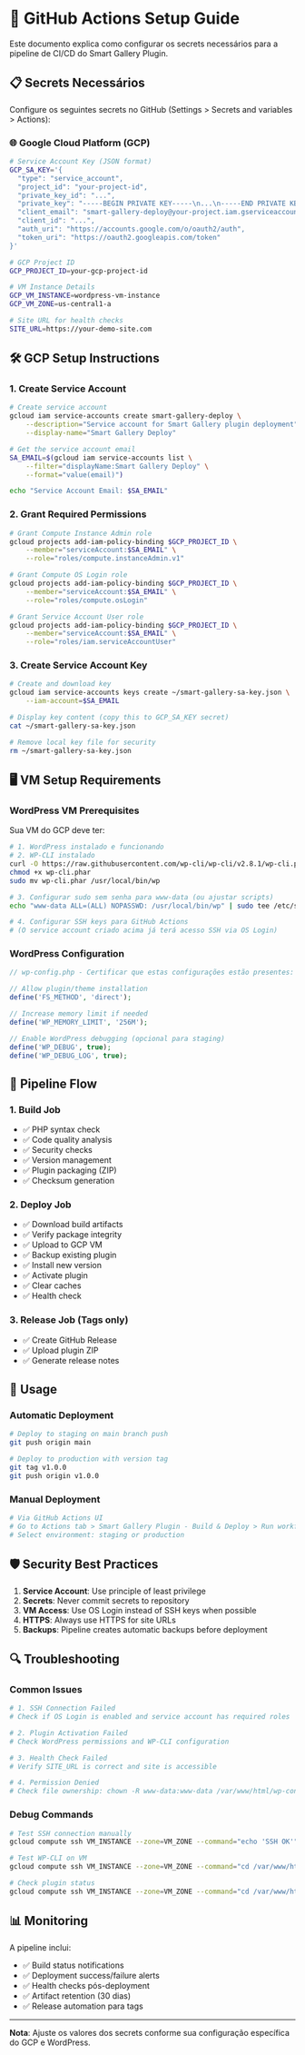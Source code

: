 # 🔐 GitHub Actions Setup Guide

Este documento explica como configurar os secrets necessários para a pipeline de CI/CD do Smart Gallery Plugin.

## 📋 Secrets Necessários

Configure os seguintes secrets no GitHub (Settings > Secrets and variables > Actions):

### 🌐 Google Cloud Platform (GCP)

```bash
# Service Account Key (JSON format)
GCP_SA_KEY='{
  "type": "service_account",
  "project_id": "your-project-id",
  "private_key_id": "...",
  "private_key": "-----BEGIN PRIVATE KEY-----\n...\n-----END PRIVATE KEY-----\n",
  "client_email": "smart-gallery-deploy@your-project.iam.gserviceaccount.com",
  "client_id": "...",
  "auth_uri": "https://accounts.google.com/o/oauth2/auth",
  "token_uri": "https://oauth2.googleapis.com/token"
}'

# GCP Project ID
GCP_PROJECT_ID=your-gcp-project-id

# VM Instance Details
GCP_VM_INSTANCE=wordpress-vm-instance
GCP_VM_ZONE=us-central1-a

# Site URL for health checks
SITE_URL=https://your-demo-site.com
```

## 🛠️ GCP Setup Instructions

### 1. Create Service Account

```bash
# Create service account
gcloud iam service-accounts create smart-gallery-deploy \
    --description="Service account for Smart Gallery plugin deployment" \
    --display-name="Smart Gallery Deploy"

# Get the service account email
SA_EMAIL=$(gcloud iam service-accounts list \
    --filter="displayName:Smart Gallery Deploy" \
    --format="value(email)")

echo "Service Account Email: $SA_EMAIL"
```

### 2. Grant Required Permissions

```bash
# Grant Compute Instance Admin role
gcloud projects add-iam-policy-binding $GCP_PROJECT_ID \
    --member="serviceAccount:$SA_EMAIL" \
    --role="roles/compute.instanceAdmin.v1"

# Grant Compute OS Login role
gcloud projects add-iam-policy-binding $GCP_PROJECT_ID \
    --member="serviceAccount:$SA_EMAIL" \
    --role="roles/compute.osLogin"

# Grant Service Account User role
gcloud projects add-iam-policy-binding $GCP_PROJECT_ID \
    --member="serviceAccount:$SA_EMAIL" \
    --role="roles/iam.serviceAccountUser"
```

### 3. Create Service Account Key

```bash
# Create and download key
gcloud iam service-accounts keys create ~/smart-gallery-sa-key.json \
    --iam-account=$SA_EMAIL

# Display key content (copy this to GCP_SA_KEY secret)
cat ~/smart-gallery-sa-key.json

# Remove local key file for security
rm ~/smart-gallery-sa-key.json
```

## 🖥️ VM Setup Requirements

### WordPress VM Prerequisites

Sua VM do GCP deve ter:

```bash
# 1. WordPress instalado e funcionando
# 2. WP-CLI instalado
curl -O https://raw.githubusercontent.com/wp-cli/wp-cli/v2.8.1/wp-cli.phar
chmod +x wp-cli.phar
sudo mv wp-cli.phar /usr/local/bin/wp

# 3. Configurar sudo sem senha para www-data (ou ajustar scripts)
echo "www-data ALL=(ALL) NOPASSWD: /usr/local/bin/wp" | sudo tee /etc/sudoers.d/wp-cli

# 4. Configurar SSH keys para GitHub Actions
# (O service account criado acima já terá acesso SSH via OS Login)
```

### WordPress Configuration

```php
// wp-config.php - Certificar que estas configurações estão presentes:

// Allow plugin/theme installation
define('FS_METHOD', 'direct');

// Increase memory limit if needed
define('WP_MEMORY_LIMIT', '256M');

// Enable WordPress debugging (opcional para staging)
define('WP_DEBUG', true);
define('WP_DEBUG_LOG', true);
```

## 🔄 Pipeline Flow

### 1. **Build Job**
- ✅ PHP syntax check
- ✅ Code quality analysis
- ✅ Security checks
- ✅ Version management
- ✅ Plugin packaging (ZIP)
- ✅ Checksum generation

### 2. **Deploy Job**
- ✅ Download build artifacts
- ✅ Verify package integrity
- ✅ Upload to GCP VM
- ✅ Backup existing plugin
- ✅ Install new version
- ✅ Activate plugin
- ✅ Clear caches
- ✅ Health check

### 3. **Release Job** (Tags only)
- ✅ Create GitHub Release
- ✅ Upload plugin ZIP
- ✅ Generate release notes

## 🚀 Usage

### Automatic Deployment
```bash
# Deploy to staging on main branch push
git push origin main

# Deploy to production with version tag
git tag v1.0.0
git push origin v1.0.0
```

### Manual Deployment
```bash
# Via GitHub Actions UI
# Go to Actions tab > Smart Gallery Plugin - Build & Deploy > Run workflow
# Select environment: staging or production
```

## 🛡️ Security Best Practices

1. **Service Account**: Use principle of least privilege
2. **Secrets**: Never commit secrets to repository
3. **VM Access**: Use OS Login instead of SSH keys when possible
4. **HTTPS**: Always use HTTPS for site URLs
5. **Backups**: Pipeline creates automatic backups before deployment

## 🔍 Troubleshooting

### Common Issues

```bash
# 1. SSH Connection Failed
# Check if OS Login is enabled and service account has required roles

# 2. Plugin Activation Failed
# Check WordPress permissions and WP-CLI configuration

# 3. Health Check Failed
# Verify SITE_URL is correct and site is accessible

# 4. Permission Denied
# Check file ownership: chown -R www-data:www-data /var/www/html/wp-content/plugins/
```

### Debug Commands

```bash
# Test SSH connection manually
gcloud compute ssh VM_INSTANCE --zone=VM_ZONE --command="echo 'SSH OK'"

# Test WP-CLI on VM
gcloud compute ssh VM_INSTANCE --zone=VM_ZONE --command="cd /var/www/html && sudo -u www-data wp --info"

# Check plugin status
gcloud compute ssh VM_INSTANCE --zone=VM_ZONE --command="cd /var/www/html && sudo -u www-data wp plugin list"
```

## 📊 Monitoring

A pipeline inclui:
- ✅ Build status notifications
- ✅ Deployment success/failure alerts
- ✅ Health checks pós-deployment
- ✅ Artifact retention (30 dias)
- ✅ Release automation para tags

---

**Nota**: Ajuste os valores dos secrets conforme sua configuração específica do GCP e WordPress.